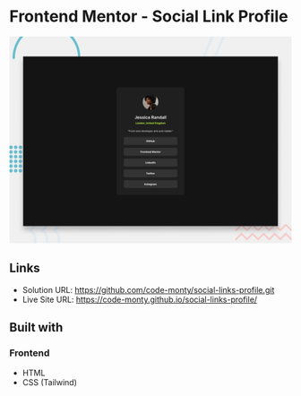 # Frontend Mentor - Social Link Profile

![Design preview for the Mood tracking app coding challenge](./preview.jpg)

## Links

- Solution URL: https://github.com/code-monty/social-links-profile.git
- Live Site URL: https://code-monty.github.io/social-links-profile/

## Built with

### Frontend
- HTML
- CSS (Tailwind)

